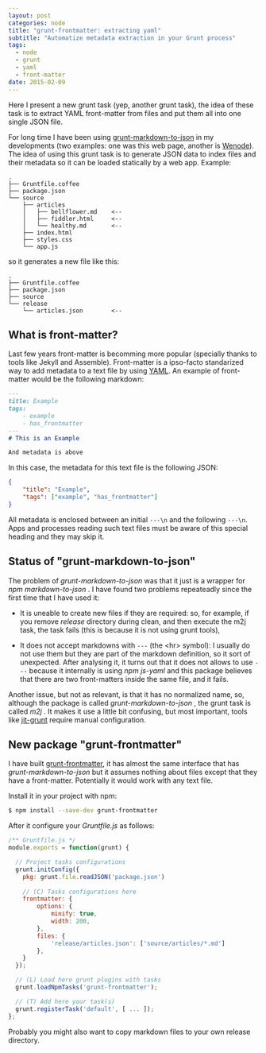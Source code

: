 ```yaml
---
layout: post
categories: node
title: "grunt-frontmatter: extracting yaml"
subtitle: "Automatize metadata extraction in your Grunt process"
tags:
  - node
  - grunt
  - yaml
  - front-matter
date: 2015-02-09
---
```


Here I present a new grunt task (yep, another grunt task), the idea of these task is to extract YAML front-matter from files and put them all into one single JSON file.

For long time I have been using [grunt-markdown-to-json](https://www.npmjs.com/package/grunt-markdown-to-json) in my developments (two examples: one was this web page, another is [Wenode](http://wenode.barcelonajs.org)). The idea of using this grunt task is to generate JSON data to index files and their metadata so it can be loaded statically by a web app. Example:

    .
    ├── Gruntfile.coffee
    ├── package.json
    └── source
        ├── articles
        │   ├── bellflower.md    <--
        │   ├── fiddler.html     <--
        │   └── healthy.md       <--
        ├── index.html
        ├── styles.css
        └── app.js

so it generates a new file like this:

    .
    ├── Gruntfile.coffee
    ├── package.json
    ├── source
    └── release
        └── articles.json        <--


## What is front-matter?

Last few years front-matter is becomming more popular (specially thanks to tools like Jekyll and Assemble). Front-matter is a ipso-facto standarized way to add metadata to a text file by using [YAML](http://www.yaml.org/). An example of front-matter would be the following markdown:

```markdown
---
title: Example
tags:
    - example
    - has_frontmatter
---
# This is an Example

And metadata is above
```

In this case, the metadata for this text file is the following JSON:

```json
{
    "title": "Example",
    "tags": ["example", "has_frontmatter"]
}
```

All metadata is enclosed between an initial `---\n` and the following `---\n`. Apps and processes reading such text files must be aware of this special heading and they may skip it.


## Status of "grunt-markdown-to-json"

The problem of _grunt-markdown-to-json_ was that it just is a wrapper for _npm_ _markdown-to-json_ . I have found two problems repeateadly since the first time that I have used it:

- It is uneable to create new files if they are required: so, for example, if you remove _release_ directory during clean, and then execute the m2j task, the task fails (this is because it is not using grunt tools),

- It does not accept markdowns with `---` (the &lt;hr> symbol): I usually do not use them but they are part of the markdown definition, so it sort of unexpected. After analysing it, it turns out that it does not allows to use `---` because it internally is using _npm_ _js-yaml_ and this package believes that there are two front-matters inside the same file, and it fails.

Another issue, but not as relevant, is that it has no normalized name, so, although the package is called _grunt-markdown-to-json_ , the grunt task is called _m2j_ . It makes it use a little bit confusing, but most important, tools like [jit-grunt](https://www.npmjs.com/package/jit-grunt) require manual configuration.


## New package "grunt-frontmatter"

I have built [grunt-frontmatter](https://github.com/drpicox/grunt-frontmatter), it has almost the same interface that has _grunt-markdown-to-json_ but it assumes nothing about files except that they have a front-matter. Potentially it would work with any text file. 

Install it in your project with npm:

```bash
$ npm install --save-dev grunt-frontmatter
```

After it configure your _Gruntfile.js_ as follows:

```javascript
/** Gruntfile.js */
module.exports = function(grunt) {

  // Project tasks configurations
  grunt.initConfig({
    pkg: grunt.file.readJSON('package.json')
    
    // (C) Tasks configurations here
    frontmatter: {
        options: {
            minify: true,
            width: 200,
        },
        files: {
            'release/articles.json': ['source/articles/*.md']
        },
    }
  });

  // (L) Load here grunt plugins with tasks
  grunt.loadNpmTasks('grunt-frontmatter');

  // (T) Add here your task(s) 
  grunt.registerTask('default', [ ... ]);
};
```

Probably you might also want to copy markdown files to your own release directory.


